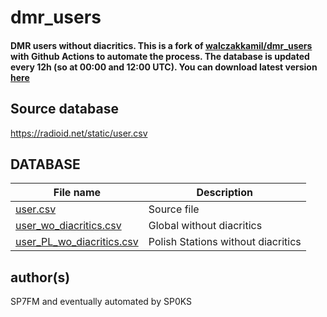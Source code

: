 # dmr_users

#### DMR users without diacritics. This is a fork of [walczakkamil/dmr_users](https://github.com/walczakkamil/dmr_users) with Github Actions to automate the process. The database is updated every 12h (so at 00:00 and 12:00 UTC). You can download latest version [here](https://github.com/MrTalon63/dmr_users/releases/tag/latest)

## Source database

<https://radioid.net/static/user.csv>

## DATABASE

| File name                        | Description                        |
| -------------------------------- | ---------------------------------- |
| [user.csv][source]               | Source file                        |
| [user_wo_diacritics.csv][global] | Global without diacritics          |
| [user_PL_wo_diacritics.csv][pl]  | Polish Stations without diacritics |

[source]: https://github.com/MrTalon63/dmr_users/releases/download/latest/user.csv
[global]: https://github.com/MrTalon63/dmr_users/releases/download/latest/user_wo_diacritics.csv
[pl]: https://github.com/MrTalon63/dmr_users/releases/download/latest/user_PL_wo_diacritics.csv

## author(s)

SP7FM and eventually automated by SP0KS
